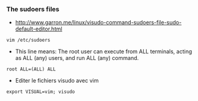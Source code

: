 ### The sudoers files 

* http://www.garron.me/linux/visudo-command-sudoers-file-sudo-default-editor.html
```
vim /etc/sudoers
```

* This line means: The root user can execute from ALL terminals, acting as ALL (any) users, and run ALL (any) command.
```
root ALL=(ALL) ALL
```

* Editer le fichiers visudo avec vim 
```
export VISUAL=vim; visudo
```



